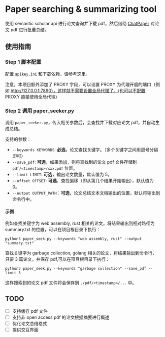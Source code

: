# Paper searching & summarizing tool

使用 semantic scholar api 进行论文查询并下载 pdf，然后借助 [ChatPaper](https://github.com/kaixindelele/ChatPaper) 对论文 pdf 进行批量总结。

## 使用指南

### Step 1 脚本配置

配置 `apikey.ini` 和下载依赖，请参考[这里](https://github.com/kaixindelele/ChatPaper/tree/main#%E4%BD%BF%E7%94%A8%E6%AD%A5%E9%AA%A4)。

注意，本项目额外添加了 PROXY 字段，可以设置 PROXY 为代理开启的端口（例如 http://127.0.0.1:7890），这样就不需要设置全局代理了。(也可以不配置 PROXY 直接使用全局代理)

### Step 2 调用 paper_seeker.py

调用 `paper_seeker.py`，传入相关参数后，会查找并下载对应论文 pdf，并自动生成总结。

支持的参数：

- `--keywords KEYWORDS`: **必选**，论文查找关键字。（多个关键字之间用逗号分隔即可）
- `--save_pdf`: **可选**，如果添加，则将查找到的论文 pdf 文件存储到 `pdf/<timestamp>/xxx.pdf` 位置。
- `--limit LIMIT`: **可选**，输出论文数量，默认值为 5。
- `--offset OFFSET`: **可选**，查找偏移（即从第几个结果开始输出），默认值为 0。
- `--output OUTPUT_PATH`：**可选**，论文总结文本文档输出的位置，默认将输出到命令行中。

#### 示例

例如查找关键字为 web assembly, rust 相关的论文，将结果输出到相对路径为 summary.txt 的位置，可以在项目根目录下执行：

```shell
python3 paper_seek.py --keywords "web assembly, rust" --output "summary.txt"
```

查找关键字为 garbage collection, golang 相关的论文，将结果输出到命令行，只要 3 篇论文，并保存 pdf,可以在项目根目录下执行：

```shell
python3 paper_seek.py --keywords "garbage collection" --save_pdf --limit 3
```

这样搜索到的论文 pdf 文件将会保存到 `./pdf/<timestamp>/...` 中。

## TODO

- [ ] 支持缓存 pdf 文件
- [ ] 支持非 open access pdf 的论文根据摘要进行概述
- [ ] 优化论文总结格式
- [ ] 提供交互界面
